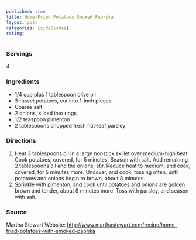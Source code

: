 ```yaml
---
published: true
title: Home-Fried Potatoes Smoked Paprika
layout: post
categories: [sideDishes]
rating: 
---
```

### Servings
4

### Ingredients
- 1/4 cup plus 1 tablespoon olive oil
- 3 russet potatoes, cut into 1-inch pieces
- Coarse salt
- 2 onions, sliced into rings
- 1/2 teaspoon pimenton
- 2 tablespoons chopped fresh flat-leaf parsley




### Directions
1. Heat 3 tablespoons oil in a large nonstick skillet over medium-high heat. Cook potatoes, covered, for 5 minutes. Season with salt. Add remaining 2 tablespoons oil and the onions; stir. Reduce heat to medium, and cook, covered, for 5 minutes more. Uncover, and cook, tossing often, until potatoes and onions begin to brown, about 8 minutes.
2. Sprinkle with pimenton, and cook until potatoes and onions are golden brown and tender, about 8 minutes more. Toss with parsley, and season with salt.

### Source
Martha Stewart Website: http://www.marthastewart.com/recipe/home-fried-potatoes-with-smoked-paprika
